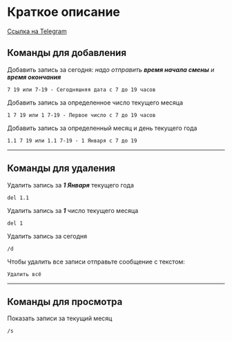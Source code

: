 # **Краткое описание**

[Ссылка на Telegram](https://www.t.me/DevelopmentTestBot_bot)

## Команды для добавления

Добавить запись за сегодня: _надо отправить **время начала смены** и **время
окончания**_

    7 19 или 7-19 - Сегодняшняя дата с 7 до 19 часов

Добавить запись за определенное число текущего месяца

    1 7 19 или 1 7-19 - Первое число с 7 до 19 часов

Добавить запись за определенный месяц и день текущего года

    1.1 7 19 или 1.1 7-19 - 1 Января с 7 до 19

---

## Команды для удаления

Удалить запись за **_1 Января_** текущего года

    del 1.1

Удалить запись за **_1_** число текущего месяца

    del 1

Удалить запись за сегодня

    /d

Чтобы удалить все записи отправьте сообщение с текстом:

    Удалить всё

---

## Команды для просмотра

Показать записи за текущий месяц

    /s
